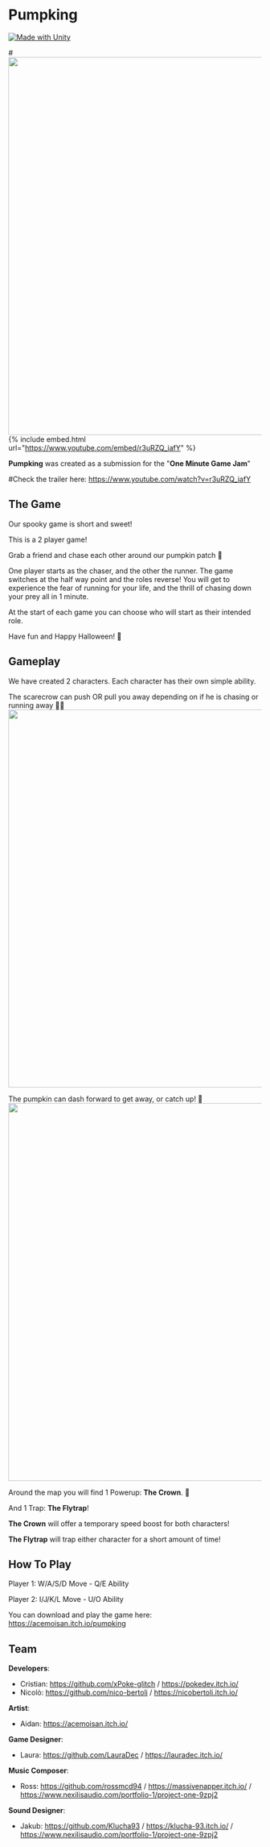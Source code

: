 # Pumpking
[![Made with Unity](https://img.shields.io/badge/Made%20with-Unity-57b9d3.svg?style=flat&logo=unity)](https://www.unity.com)

#<img src="https://img.itch.zone/aW1hZ2UvMTczNDUyMi8xMDIxMDgzNC5wbmc=/original/Zor0yU.png" width="750">
{% include embed.html url="https://www.youtube.com/embed/r3uRZQ_iafY" %}

**Pumpking** was created as a submission for the "**One Minute Game Jam**" 

#Check the trailer here: https://www.youtube.com/watch?v=r3uRZQ_iafY

## The Game

Our spooky game is short and sweet! 

This is a 2 player game!

Grab a friend and chase each other around our pumpkin patch 🎃

One player starts as the chaser, and the other the runner. The game switches at the half way point and the roles reverse! You will get to experience the fear of running for your life, and the thrill of chasing down your prey all in 1 minute. 

At the start of each game you can choose who will start as their intended role. 

Have fun and Happy Halloween! 👻

## Gameplay

We have created 2 characters. Each character has their own simple ability. 

The scarecrow can push OR pull you away depending on if he is chasing or running away 🏃‍♂️
<img src="https://img.itch.zone/aW1nLzEwMjExMTA4LmdpZg==/original/4QfLsy.gif" width="750">

The pumpkin can dash forward to get away, or catch up! 💨
<img src="https://img.itch.zone/aW1nLzEwMjExMjA3LmdpZg==/original/ElsILh.gif" width="750">

Around the map you will find 1 Powerup: **The Crown**. 👑

And 1 Trap: **The Flytrap**!

**The Crown** will offer a temporary speed boost for both characters!

**The Flytrap** will trap either character for a short amount of time! 

## How To Play

Player 1: W/A/S/D Move - Q/E Ability

Player 2: I/J/K/L Move - U/O Ability

You can download and play the game here: https://acemoisan.itch.io/pumpking

## Team

**Developers**:
* Cristian: https://github.com/xPoke-glitch / https://pokedev.itch.io/
* Nicolò: https://github.com/nico-bertoli / https://nicobertoli.itch.io/

**Artist**:
* Aidan: https://acemoisan.itch.io/

**Game Designer**:
* Laura: https://github.com/LauraDec / https://lauradec.itch.io/

**Music Composer**:
* Ross: https://github.com/rossmcd94 / https://massivenapper.itch.io/ / https://www.nexilisaudio.com/portfolio-1/project-one-9zpj2

**Sound Designer**:
* Jakub: https://github.com/Klucha93 / https://klucha-93.itch.io/ / https://www.nexilisaudio.com/portfolio-1/project-one-9zpj2

